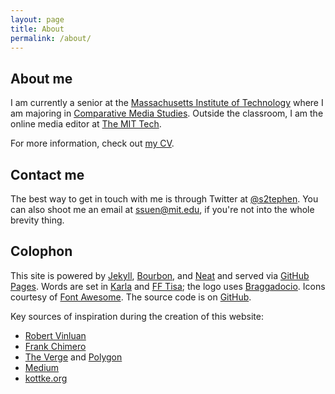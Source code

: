 ```yaml
---
layout: page
title: About
permalink: /about/
---
```


## About me

I am currently a senior at the [Massachusetts Institute of Technology](//mit.edu) where I am majoring in [Comparative Media Studies](//cms.mit.edu). Outside the classroom, I am the online media editor at [The MIT Tech](//tech.mit.edu).

For more information, check out [my CV](/cv/).

## Contact me

The best way to get in touch with me is through Twitter at [@s2tephen](//twitter.com/s2tephen). You can also shoot me an email at [ssuen@mit.edu](mailto:ssuen@mit.edu), if you're not into the whole brevity thing.

## Colophon

This site is powered by [Jekyll](//jekyllrb.com), [Bourbon](//bourbon.io), and [Neat](//neat.bourbon.io) and served via [GitHub Pages](//pages.github.com). Words are set in [Karla](//www.google.com/fonts/specimen/Karla) and [FF Tisa](//www.fontfont.com/fonts/tisa); the logo uses [Braggadocio](//www.linotype.com/en/146816/braggadocio-family.html). Icons courtesy of [Font Awesome](//fortawesome.github.io). The source code is on [GitHub](//github.com/s2tephen/stephensuen.com).

Key sources of inspiration during the creation of this website:

* [Robert Vinluan](//robertvinluan.com)
* [Frank Chimero](//frankchimero.com)
* [The Verge](//theverge.com) and [Polygon](//polygon.com)
* [Medium](//medium.com)
* [kottke.org](//kottke.org)